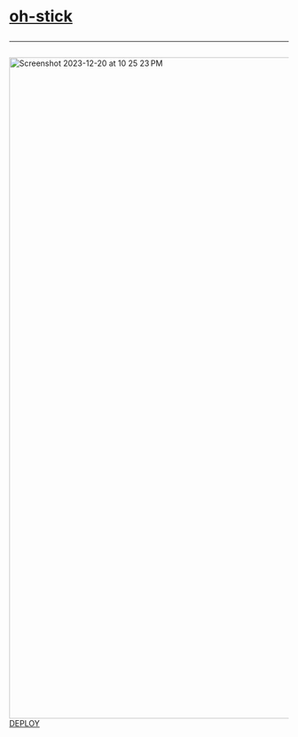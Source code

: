 # <a href="https://sudo-self.github.io/oh-stick/">oh-stick</a>&nbsp;<hr>
<img width="1190" alt="Screenshot 2023-12-20 at 10 25 23 PM" src="https://github.com/sudo-self/oh-stick/assets/119916323/4b25c171-992c-4a48-8b1d-1db67ddf131b">
<a href="https://vercel.com/new/clone?repository-url=https://sudo-self.github.io/oh-stick/">DEPLOY</a>
